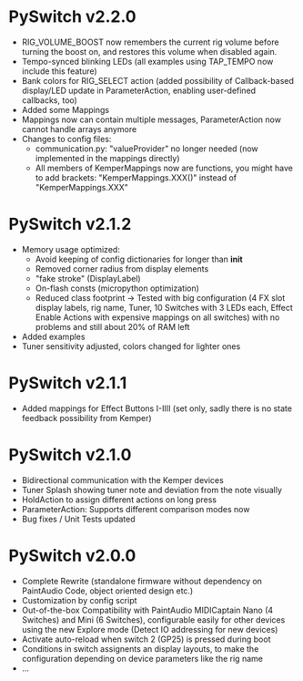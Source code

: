 # PySwitch v2.2.0
- RIG_VOLUME_BOOST now remembers the current rig volume before turning the boost on, and restores this volume when disabled again.
- Tempo-synced blinking LEDs (all examples using TAP_TEMPO now include this feature)
- Bank colors for RIG_SELECT action (added possibility of Callback-based display/LED update in ParameterAction, enabling user-defined callbacks, too)
- Added some Mappings
- Mappings now can contain multiple messages, ParameterAction now cannot handle arrays anymore
- Changes to config files:
    - communication.py: "valueProvider" no longer needed (now implemented in the mappings directly)
    - All members of KemperMappings now are functions, you might have to add brackets: "KemperMappings.XXX()" instead of "KemperMappings.XXX"

# PySwitch v2.1.2
- Memory usage optimized: 
    - Avoid keeping of config dictionaries for longer than __init__
    - Removed corner radius from display elements
    - "fake stroke" (DisplayLabel)
    - On-flash consts (micropython optimization)
    - Reduced class footprint
    -> Tested with big configuration (4 FX slot display labels, rig name, Tuner, 10 Switches with 3 LEDs each, Effect Enable Actions with expensive mappings on all switches) with no problems and still about 20% of RAM left
- Added examples
- Tuner sensitivity adjusted, colors changed for lighter ones

# PySwitch v2.1.1
- Added mappings for Effect Buttons I-IIII (set only, sadly there is no state feedback possibility from Kemper)

# PySwitch v2.1.0
- Bidirectional communication with the Kemper devices
- Tuner Splash showing tuner note and deviation from the note visually
- HoldAction to assign different actions on long press
- ParameterAction: Supports different comparison modes now
- Bug fixes / Unit Tests updated
 
# PySwitch v2.0.0
- Complete Rewrite (standalone firmware without dependency on PaintAudio Code, object oriented design etc.)
- Customization by config script
- Out-of-the-box Compatibility with PaintAudio MIDICaptain Nano (4 Switches) and Mini (6 Switches),
  configurable easily for other devices using the new Explore mode (Detect IO addressing for new devices)
- Activate auto-reload when switch 2 (GP25) is pressed during boot
- Conditions in switch assignents an display layouts, to make the configuration depending on device 
  parameters like the rig name
- ...

